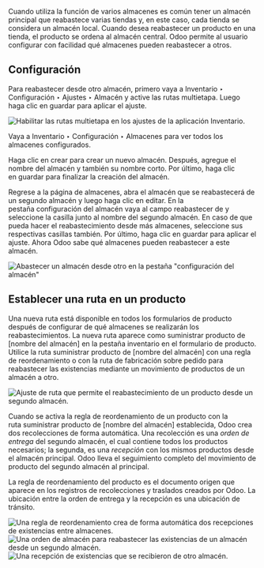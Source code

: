 Cuando utiliza la función de varios almacenes es común tener un almacén principal que reabastece varias tiendas y, en este caso, cada tienda se considera un almacén local. Cuando desea reabastecer un producto en una tienda, el producto se ordena al almacén central. Odoo permite al usuario configurar con facilidad qué almacenes pueden reabastecer a otros.

## Configuración[](https://www.odoo.com/documentation/17.0/es/applications/inventory_and_mrp/inventory/warehouses_storage/inventory_management/resupply_warehouses.html#configuration "Enlazar permanentemente con este título")

Para reabastecer desde otro almacén, primero vaya a Inventario ‣ Configuración ‣ Ajustes ‣ Almacén y active las rutas multietapa. Luego haga clic en guardar para aplicar el ajuste.

![Habilitar las rutas multietapa en los ajustes de la aplicación Inventario.](https://www.odoo.com/documentation/17.0/es/_images/virtual-warehouses-settings.png)

Vaya a Inventario ‣ Configuración ‣ Almacenes para ver todos los almacenes configurados.

Haga clic en crear para crear un nuevo almacén. Después, agregue el nombre del almacén y también su nombre corto. Por último, haga clic en guardar para finalizar la creación del almacén.

Regrese a la página de almacenes, abra el almacén que se reabastecerá de un segundo almacén y luego haga clic en editar. En la pestaña configuración del almacén vaya al campo reabastecer de y seleccione la casilla junto al nombre del segundo almacén. En caso de que pueda hacer el reabastecimiento desde más almacenes, seleccione sus respectivas casillas también. Por último, haga clic en guardar para aplicar el ajuste. Ahora Odoo sabe qué almacenes pueden reabastecer a este almacén.

![Abastecer un almacén desde otro en la pestaña "configuración del almacén"](https://www.odoo.com/documentation/17.0/es/_images/resupply-from-second-warehouse.png)

## Establecer una ruta en un producto[](https://www.odoo.com/documentation/17.0/es/applications/inventory_and_mrp/inventory/warehouses_storage/inventory_management/resupply_warehouses.html#set-route-on-a-product "Enlazar permanentemente con este título")

Una nueva ruta está disponible en todos los formularios de producto después de configurar de qué almacenes se realizarán los reabastecimientos. La nueva ruta aparece como suministrar producto de [nombre del almacén] en la pestaña inventario en el formulario de producto. Utilice la ruta suministrar producto de [nombre del almacén] con una regla de reordenamiento o con la ruta de fabricación sobre pedido para reabastecer las existencias mediante un movimiento de productos de un almacén a otro.

![Ajuste de ruta que permite el reabastecimiento de un producto desde un segundo almacén.](https://www.odoo.com/documentation/17.0/es/_images/product-resupply-route-settings.png)

Cuando se activa la regla de reordenamiento de un producto con la ruta suministrar producto de [nombre del almacén] establecida, Odoo crea dos recolecciones de forma automática. Una recolección es una _orden de entrega_ del segundo almacén, el cual contiene todos los productos necesarios; la segunda, es una _recepción_ con los mismos productos desde el almacén principal. Odoo lleva el seguimiento completo del movimiento de producto del segundo almacén al principal.

La regla de reordenamiento del producto es el documento origen que aparece en los registros de recolecciones y traslados creados por Odoo. La ubicación entre la orden de entrega y la recepción es una ubicación de tránsito.

![Una regla de reordenamiento crea de forma automática dos recepciones de existencias entre almacenes.](https://www.odoo.com/documentation/17.0/es/_images/resupply-receipts-from-reordering-rule.png)![Una orden de almacén para reabastecer las existencias de un almacén desde un segundo almacén.](https://www.odoo.com/documentation/17.0/es/_images/second-warehouse-delivery-order.png)![Una recepción de existencias que se recibieron de otro almacén.](https://www.odoo.com/documentation/17.0/es/_images/second-warehouse-stock-receipt.png)